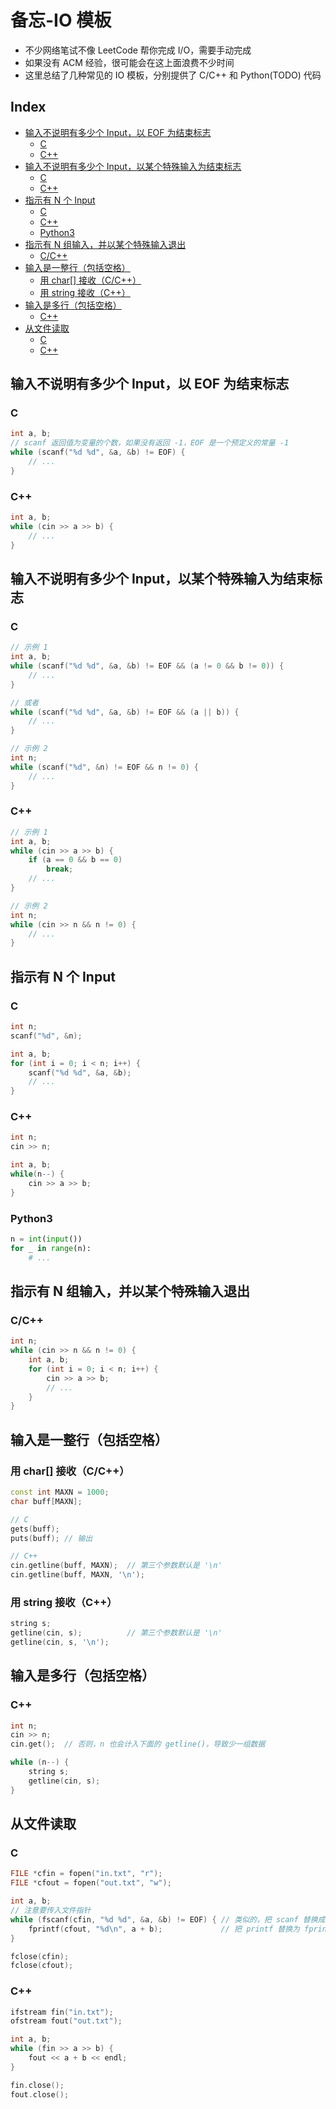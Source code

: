 备忘-IO 模板
===
- 不少网络笔试不像 LeetCode 帮你完成 I/O，需要手动完成
- 如果没有 ACM 经验，很可能会在这上面浪费不少时间
- 这里总结了几种常见的 IO 模板，分别提供了 C/C++ 和 Python(TODO) 代码

Index
---
<!-- TOC -->

- [输入不说明有多少个 Input，以 EOF 为结束标志](#输入不说明有多少个-input以-eof-为结束标志)
  - [C](#c)
  - [C++](#c)
- [输入不说明有多少个 Input，以某个特殊输入为结束标志](#输入不说明有多少个-input以某个特殊输入为结束标志)
  - [C](#c-1)
  - [C++](#c-1)
- [指示有 N 个 Input](#指示有-n-个-input)
  - [C](#c-2)
  - [C++](#c-2)
  - [Python3](#python3)
- [指示有 N 组输入，并以某个特殊输入退出](#指示有-n-组输入并以某个特殊输入退出)
  - [C/C++](#cc)
- [输入是一整行（包括空格）](#输入是一整行包括空格)
  - [用 char[] 接收（C/C++）](#用-char-接收cc)
  - [用 string 接收（C++）](#用-string-接收c)
- [输入是多行（包括空格）](#输入是多行包括空格)
  - [C++](#c-3)
- [从文件读取](#从文件读取)
  - [C](#c-3)
  - [C++](#c-4)

<!-- /TOC -->

## 输入不说明有多少个 Input，以 EOF 为结束标志

### C
```C
int a, b;
// scanf 返回值为变量的个数，如果没有返回 -1，EOF 是一个预定义的常量 -1
while (scanf("%d %d", &a, &b) != EOF) {  
    // ...
}
```

### C++
```C++
int a, b;
while (cin >> a >> b) {
    // ...
}
```


## 输入不说明有多少个 Input，以某个特殊输入为结束标志

### C
```C
// 示例 1
int a, b;
while (scanf("%d %d", &a, &b) != EOF && (a != 0 && b != 0)) {
    // ...
}

// 或者
while (scanf("%d %d", &a, &b) != EOF && (a || b)) {
    // ...
}

// 示例 2
int n;
while (scanf("%d", &n) != EOF && n != 0) {
    // ...
}
```

### C++
```C++
// 示例 1
int a, b;
while (cin >> a >> b) {
    if (a == 0 && b == 0)
        break;
    // ...
}

// 示例 2
int n;
while (cin >> n && n != 0) {
    // ...
}
```

## 指示有 N 个 Input

### C
```C
int n;
scanf("%d", &n);

int a, b;
for (int i = 0; i < n; i++) {
    scanf("%d %d", &a, &b);
    // ...
}
```

### C++
```C++
int n;
cin >> n;

int a, b;
while(n--) {
    cin >> a >> b;
}
```

### Python3
```Python
n = int(input())
for _ in range(n):
    # ...
```


## 指示有 N 组输入，并以某个特殊输入退出

### C/C++
```C++
int n;
while (cin >> n && n != 0) {
    int a, b;
    for (int i = 0; i < n; i++) {
        cin >> a >> b;
        // ...
    }
}
```


## 输入是一整行（包括空格）

### 用 char[] 接收（C/C++）
```C++
const int MAXN = 1000;
char buff[MAXN];

// C
gets(buff);
puts(buff); // 输出

// C++
cin.getline(buff, MAXN);  // 第三个参数默认是 '\n'
cin.getline(buff, MAXN, '\n');
```

### 用 string 接收（C++）
```C++
string s;
getline(cin, s);          // 第三个参数默认是 '\n'
getline(cin, s, '\n');
```


## 输入是多行（包括空格）

### C++
```C++
int n;
cin >> n;
cin.get();  // 否则，n 也会计入下面的 getline()，导致少一组数据

while (n--) {
    string s;
    getline(cin, s);
}
```


## 从文件读取

### C
```C
FILE *cfin = fopen("in.txt", "r");
FILE *cfout = fopen("out.txt", "w");

int a, b;
// 注意要传入文件指针
while (fscanf(cfin, "%d %d", &a, &b) != EOF) { // 类似的，把 scanf 替换成 fscanf
    fprintf(cfout, "%d\n", a + b);             // 把 printf 替换为 fprintf
}

fclose(cfin);
fclose(cfout);
```

### C++
```C++
ifstream fin("in.txt");
ofstream fout("out.txt");

int a, b;
while (fin >> a >> b) {
    fout << a + b << endl;
}

fin.close();
fout.close();
```